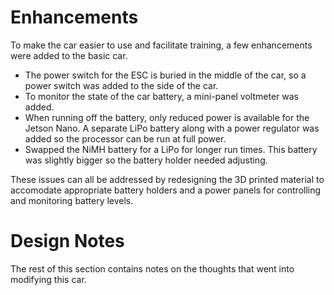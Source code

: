 # Enhancements

To make the car easier to use and facilitate training, a few enhancements were added to the basic car.

* The power switch for the ESC is buried in the middle of the car, so a power switch was added to the side of the car.
* To monitor the state of the car battery, a mini-panel voltmeter was added.
* When running off the battery, only reduced power is available for the Jetson Nano. A separate LiPo battery along with a power regulator was added so the processor can be run at full power.
* Swapped the NiMH battery for a LiPo for longer run times. This battery was slightly bigger so the battery holder needed adjusting.


These issues can all be addressed by redesigning the 3D printed material to accomodate appropriate battery holders and a power panels for controlling and monitoring battery levels.

# Design Notes

The rest of this section contains notes on the thoughts that went into modifying this car.


